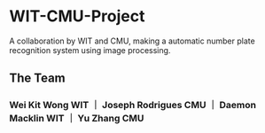# WIT-CMU-Project
A collaboration by WIT and CMU, making a automatic number plate recognition system using image processing. 

## The Team
### Wei Kit Wong WIT ｜ Joseph Rodrigues CMU ｜ Daemon Macklin WIT ｜ Yu Zhang CMU

